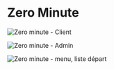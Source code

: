 # Zero Minute

![Zero minute - Client](./assets/usecase/zm-client.png)

![Zero minute - Admin](./assets/usecase/zm-admin.png)


![Zero minute - menu, liste départ](./assets/screenshots/zm.png)
